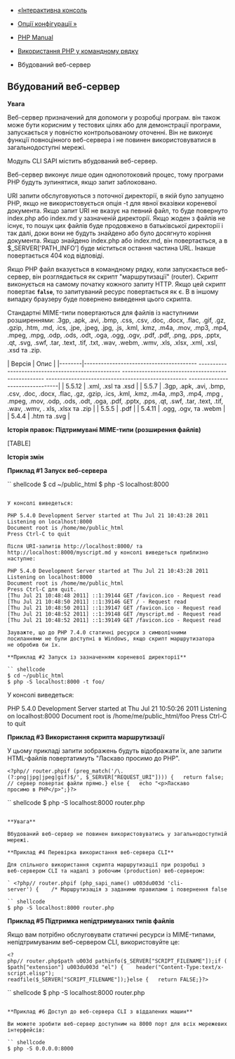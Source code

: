 - [«Інтерактивна консоль](features.commandline.interactive.md)
- [Опції конфігурації »](features.commandline.ini.md)

- [PHP Manual](index.md)
- [Використання PHP у командному рядку](features.commandline.md)
- Вбудований веб-сервер

## Вбудований веб-сервер

**Увага**

Веб-сервер призначений для допомоги у розробці програм. він також
може бути корисним у тестових цілях або для демонстрації програми,
запускається у повністю контрольованому оточенні. Він не виконує
функції повноцінного веб-сервера і не повинен використовуватися в
загальнодоступні мережі.

Модуль CLI SAPI містить вбудований веб-сервер.

Веб-сервер виконує лише один однопотоковий процес, тому
програми PHP будуть зупинятися, якщо запит заблоковано.

URI запити обслуговуються з поточної директорії, в якій було запущено
PHP, якщо не використовується опція -t для явної вказівки кореневої
документа. Якщо запит URI не вказує на певний файл, то буде
повернуто index.php або index.md у зазначеній директорії. Якщо жоден
з файлів не існує, то пошук цих файлів буде продовжено в
батьківської директорії і так далі, доки вони не будуть
знайдено або було досягнуто коріння документа. Якщо знайдено index.php або
index.md, він повертається, а в $\_SERVER\['PATH_INFO'\] буде
міститься остання частина URL. Інакше повертається 404 код
відповіді.

Якщо PHP файл вказується в командному рядку, коли запускається
веб-сервер, він розглядається як скрипт "маршрутизації" (router).
Скрипт виконується на самому початку кожного запиту HTTP. Якщо цей скрипт
повертає **`false`**, то запитуваний ресурс повертається як є. В
в іншому випадку браузеру буде повернено виведення цього скрипта.

Стандартні MIME-типи повертаються для файлів із наступними
розширеннями: .3gp, .apk, .avi, .bmp, .css, .csv, .doc, .docx, .flac,
.gif, .gz, .gzip, .htm, .md, .ics, .jpe, .jpeg, .jpg, .js, .kml, .kmz,
.m4a, .mov, .mp3, .mp4, .mpeg, .mpg, .odp, .ods, .odt, .oga, .ogg, .ogv,
.pdf, .pdf, .png, .pps, .pptx, .qt, .svg, .swf, .tar, .text, .tif, .txt,
.wav, .webm, .wmv, .xls, .xlsx, .xml, .xsl, .xsd та .zip.

| Версія | Опис |
|--------|---------------------------------------- -------------------------------------------------- -------------------------------------------------- -------------------------------------------------- --------------------------------|
| 5.5.12 | .xml, .xsl та .xsd |
| 5.5.7 | .3gp, .apk, .avi, .bmp, .csv, .doc, .docx, .flac, .gz, .gzip, .ics, .kml, .kmz, .m4a, .mp3, .mp4, .mpg , .mpeg, .mov, .odp, .ods, .odt, .oga, .pdf, .pptx, .pps, .qt, .swf, .tar, .text, .tif, .wav, .wmv, . xls, .xlsx та .zip |
| 5.5.5 | .pdf |
| 5.4.11 | .ogg, .ogv, та .webm |
| 5.4.4 | .htm та .svg |

**Історія правок: Підтримувані MIME-типи (розширення файлів)**

[TABLE]

**Історія змін**

**Приклад #1 Запуск веб-сервера**

`` shellcode
$ cd ~/public_html
$ php -S localhost:8000
````

У консолі виведеться:

PHP 5.4.0 Development Server started at Thu Jul 21 10:43:28 2011
Listening on localhost:8000
Document root is /home/me/public_html
Press Ctrl-C to quit

Після URI-запитів http://localhost:8000/ та
http://localhost:8000/myscript.md у консолі виведеться приблизно
наступне:

PHP 5.4.0 Development Server started at Thu Jul 21 10:43:28 2011
Listening on localhost:8000
Document root is /home/me/public_html
Press Ctrl-C для quit.
[Thu Jul 21 10:48:48 2011] ::1:39144 GET /favicon.ico - Request read
[Thu Jul 21 10:48:50 2011] ::1:39146 GET / - Request read
[Thu Jul 21 10:48:50 2011] ::1:39147 GET /favicon.ico - Request read
[Thu Jul 21 10:48:52 2011] ::1:39148 GET /myscript.md - Request read
[Thu Jul 21 10:48:52 2011] ::1:39149 GET /favicon.ico - Request read

Зауважте, що до PHP 7.4.0 статичні ресурси з символічними
посиланнями не були доступні в Windows, якщо скрипт маршрутизатора
не обробив би їх.

**Приклад #2 Запуск із зазначенням кореневої директорії**

`` shellcode
$ cd ~/public_html
$ php -S localhost:8000 -t foo/
````

У консолі виведеться:

PHP 5.4.0 Development Server started at Thu Jul 21 10:50:26 2011
Listening on localhost:8000
Document root is /home/me/public_html/foo
Press Ctrl-C to quit

**Приклад #3 Використання скрипта маршрутизації**

У цьому прикладі запити зображень будуть відображати їх, але запити
HTML-файлів повертатимуть "Ласкаво просимо до PHP".

` <?php// router.phpif (preg_match('/\.(?:png|jpg|jpeg|gif)$/', $_SERVER["REQUEST_URI"]))) {   return false; // сервер повертає файли прямо.} else {   echo "<p>Ласкаво просимо в PHP</p>";}?> `

`` shellcode
$ php -S localhost:8000 router.php
````

**Увага**

Вбудований веб-сервер не повинен використовуватись у загальнодоступній мережі.

**Приклад #4 Перевірка використання веб-сервера CLI**

Для спільного використання скрипта маршрутизації при розробці з
веб-сервером CLI та надалі з робочим (production) веб-сервером:

` <?php// router.phpif (php_sapi_name() u003du003d 'cli-server') {    /* Маршрутизація з заданими правилами і повернення false */}/*        

`` shellcode
$ php -S localhost:8000 router.php
````

**Приклад #5 Підтримка непідтримуваних типів файлів**

Якщо вам потрібно обслуговувати статичні ресурси із MIME-типами,
непідтримуваним веб-сервером CLI, використовуйте це:

` <?php// router.php$path u003d pathinfo($_SERVER["SCRIPT_FILENAME"]);if ($path["extension"] u003du003d "el") {    header("Content-Type:text/x- script.elisp"); readfile($_SERVER["SCRIPT_FILENAME"]);}else {   return FALSE;}?> `

`` shellcode
$ php -S localhost:8000 router.php
````

**Приклад #6 Доступ до веб-сервера CLI з віддалених машин**

Ви можете зробити веб-сервер доступним на 8000 порт для всіх мережевих
інтерфейсів:

`` shellcode
$ php -S 0.0.0.0:8000
````
